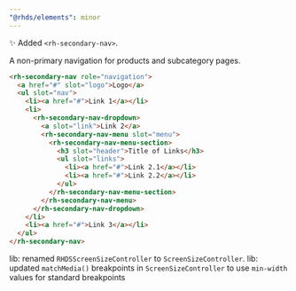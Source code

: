 ```yaml
---
"@rhds/elements": minor
---
```


✨ Added `<rh-secondary-nav>`.

A non-primary navigation for products and subcategory pages.

```html
<rh-secondary-nav role="navigation">
  <a href="#" slot="logo">Logo</a>
  <ul slot="nav">
    <li><a href="#">Link 1</a></li>
    <li>
      <rh-secondary-nav-dropdown>
        <a slot="link">Link 2</a>
        <rh-secondary-nav-menu slot="menu">
          <rh-secondary-nav-menu-section>
            <h3 slot="header">Title of Links</h3>
            <ul slot="links">
              <li><a href="#">Link 2.1</a></li>
              <li><a href="#">Link 2.2</a></li>
            </ul>
          </rh-secondary-nav-menu-section>
        </rh-secondary-nav-menu>
      </rh-secondary-nav-dropdown>
    </li>
    <li><a href="#">Link 3</a></li>
  </ul>
</rh-secondary-nav>
```

lib: renamed `RHDSScreenSizeController` to `ScreenSizeController`.
lib: updated `matchMedia()` breakpoints in `ScreenSizeController` to use 
`min-width` values for standard breakpoints

